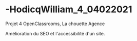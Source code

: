 # -HodicqWilliam_4_04022021
Projet 4  OpenClassrooms, La chouette Agence

Amélioration du SEO et l'accessibilité d'un site. 
